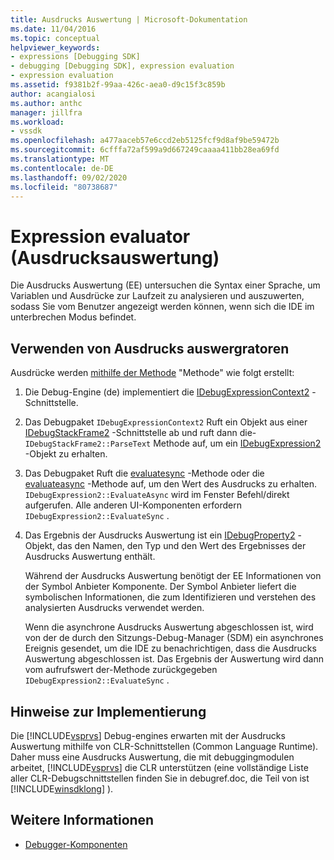 ```yaml
---
title: Ausdrucks Auswertung | Microsoft-Dokumentation
ms.date: 11/04/2016
ms.topic: conceptual
helpviewer_keywords:
- expressions [Debugging SDK]
- debugging [Debugging SDK], expression evaluation
- expression evaluation
ms.assetid: f9381b2f-99aa-426c-aea0-d9c15f3c859b
author: acangialosi
ms.author: anthc
manager: jillfra
ms.workload:
- vssdk
ms.openlocfilehash: a477aaceb57e6ccd2eb5125fcf9d8af9be59472b
ms.sourcegitcommit: 6cfffa72af599a9d667249caaaa411bb28ea69fd
ms.translationtype: MT
ms.contentlocale: de-DE
ms.lasthandoff: 09/02/2020
ms.locfileid: "80738687"
---
```

# <a name="expression-evaluator"></a>Expression evaluator (Ausdrucksauswertung)
Die Ausdrucks Auswertung (EE) untersuchen die Syntax einer Sprache, um Variablen und Ausdrücke zur Laufzeit zu analysieren und auszuwerten, sodass Sie vom Benutzer angezeigt werden können, wenn sich die IDE im unterbrechen Modus befindet.

## <a name="use-expression-evaluators"></a>Verwenden von Ausdrucks auswergratoren
 Ausdrücke werden [mithilfe der Methode](../../extensibility/debugger/reference/idebugexpressioncontext2-parsetext.md) "Methode" wie folgt erstellt:

1. Die Debug-Engine (de) implementiert die [IDebugExpressionContext2](../../extensibility/debugger/reference/idebugexpressioncontext2.md) -Schnittstelle.

2. Das Debugpaket `IDebugExpressionContext2` Ruft ein Objekt aus einer [IDebugStackFrame2](../../extensibility/debugger/reference/idebugstackframe2.md) -Schnittstelle ab und ruft dann die- `IDebugStackFrame2::ParseText` Methode auf, um ein [IDebugExpression2](../../extensibility/debugger/reference/idebugexpression2.md) -Objekt zu erhalten.

3. Das Debugpaket Ruft die [evaluatesync](../../extensibility/debugger/reference/idebugexpression2-evaluatesync.md) -Methode oder die [evaluateasync](../../extensibility/debugger/reference/idebugexpression2-evaluateasync.md) -Methode auf, um den Wert des Ausdrucks zu erhalten. `IDebugExpression2::EvaluateAsync` wird im Fenster Befehl/direkt aufgerufen. Alle anderen UI-Komponenten erfordern `IDebugExpression2::EvaluateSync` .

4. Das Ergebnis der Ausdrucks Auswertung ist ein [IDebugProperty2](../../extensibility/debugger/reference/idebugproperty2.md) -Objekt, das den Namen, den Typ und den Wert des Ergebnisses der Ausdrucks Auswertung enthält.

   Während der Ausdrucks Auswertung benötigt der EE Informationen von der Symbol Anbieter Komponente. Der Symbol Anbieter liefert die symbolischen Informationen, die zum Identifizieren und verstehen des analysierten Ausdrucks verwendet werden.

   Wenn die asynchrone Ausdrucks Auswertung abgeschlossen ist, wird von der de durch den Sitzungs-Debug-Manager (SDM) ein asynchrones Ereignis gesendet, um die IDE zu benachrichtigen, dass die Ausdrucks Auswertung abgeschlossen ist. Das Ergebnis der Auswertung wird dann vom aufrufswert der-Methode zurückgegeben `IDebugExpression2::EvaluateSync` .

## <a name="implementation-notes"></a>Hinweise zur Implementierung
 Die [!INCLUDE[vsprvs](../../code-quality/includes/vsprvs_md.md)] Debug-engines erwarten mit der Ausdrucks Auswertung mithilfe von CLR-Schnittstellen (Common Language Runtime). Daher muss eine Ausdrucks Auswertung, die mit debuggingmodulen arbeitet, [!INCLUDE[vsprvs](../../code-quality/includes/vsprvs_md.md)] die CLR unterstützen (eine vollständige Liste aller CLR-Debugschnittstellen finden Sie in debugref.doc, die Teil von ist [!INCLUDE[winsdklong](../../deployment/includes/winsdklong_md.md)] ).

## <a name="see-also"></a>Weitere Informationen
- [Debugger-Komponenten](../../extensibility/debugger/debugger-components.md)
